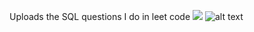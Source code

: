 Uploads the SQL questions I do in leet code
<img src="https://ibb.co/QKhcNK3">
![alt text](https://ibb.co/QKhcNK3)
